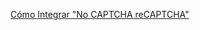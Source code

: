 [Cómo Integrar "No CAPTCHA reCAPTCHA"](https://webdesign.tutsplus.com/es/tutorials/how-to-integrate-no-captcha-recaptcha-in-your-website--cms-23024)
